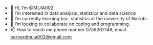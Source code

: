 - 👋 Hi, I’m @MUIA002
- 👀 I’m interested in data analysis ,statistics and data science 
- 🌱 I’m currently learning bsc. statistics at the university of Nairobi.
- 💞️ I’m looking to collaborate on coding and programming.
- 📫 How to reach me phone number 0759262149, email. bernardmuia002@gmail.com

<!---
MUIA002/MUIA002 is a ✨ special ✨ repository because its `README.md` (this file) appears on your GitHub profile.
You can click the Preview link to take a look at your changes.
--->
